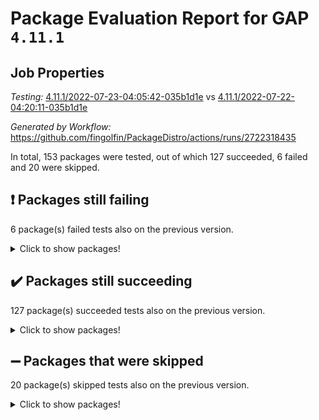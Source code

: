 # Package Evaluation Report for GAP `4.11.1`

## Job Properties

*Testing:* [4.11.1/2022-07-23-04:05:42-035b1d1e](https://github.com/fingolfin/PackageDistro/blob/data/reports/4.11.1/2022-07-23-04:05:42-035b1d1e) vs [4.11.1/2022-07-22-04:20:11-035b1d1e](https://github.com/fingolfin/PackageDistro/blob/data/reports/4.11.1/2022-07-22-04:20:11-035b1d1e)

*Generated by Workflow:* https://github.com/fingolfin/PackageDistro/actions/runs/2722318435

In total, 153 packages were tested, out of which 127 succeeded, 6 failed and 20 were skipped.

## :exclamation: Packages still failing

6 package(s) failed tests also on the previous version.
<details><summary>Click to show packages!</summary>

- fining 1.4.1 [(failure)](https://github.com/fingolfin/PackageDistro/runs/7478405861?check_suite_focus=true)
- francy 1.2.4 [(failure)](https://github.com/fingolfin/PackageDistro/runs/7478406111?check_suite_focus=true)
- hap 1.44 [(failure)](https://github.com/fingolfin/PackageDistro/runs/7478406393?check_suite_focus=true)
- packagemanager 1.2 [(failure)](https://github.com/fingolfin/PackageDistro/runs/7478407585?check_suite_focus=true)
- recog 1.3.2 [(failure)](https://github.com/fingolfin/PackageDistro/runs/7478408012?check_suite_focus=true)
- semigroups 4.0.0 [(failure)](https://github.com/fingolfin/PackageDistro/runs/7478408168?check_suite_focus=true)
</details>

## :heavy_check_mark: Packages still succeeding

127 package(s) succeeded tests also on the previous version.
<details><summary>Click to show packages!</summary>

- ace 5.4 [(success)](https://github.com/fingolfin/PackageDistro/runs/7478404543?check_suite_focus=true)
- aclib 1.3.2 [(success)](https://github.com/fingolfin/PackageDistro/runs/7478404603?check_suite_focus=true)
- agt 0.2 [(success)](https://github.com/fingolfin/PackageDistro/runs/7478404645?check_suite_focus=true)
- alnuth 3.2.1 [(success)](https://github.com/fingolfin/PackageDistro/runs/7478404701?check_suite_focus=true)
- anupq 3.2.6 [(success)](https://github.com/fingolfin/PackageDistro/runs/7478404737?check_suite_focus=true)
- atlasrep 2.1.2 [(success)](https://github.com/fingolfin/PackageDistro/runs/7478404772?check_suite_focus=true)
- autodoc 2022.07.10 [(success)](https://github.com/fingolfin/PackageDistro/runs/7478404824?check_suite_focus=true)
- automata 1.15 [(success)](https://github.com/fingolfin/PackageDistro/runs/7478404869?check_suite_focus=true)
- automgrp 1.3.2 [(success)](https://github.com/fingolfin/PackageDistro/runs/7478404903?check_suite_focus=true)
- autpgrp 1.10.2 [(success)](https://github.com/fingolfin/PackageDistro/runs/7478404935?check_suite_focus=true)
- cap 2022.06-05 [(success)](https://github.com/fingolfin/PackageDistro/runs/7478404961?check_suite_focus=true)
- caratinterface 2.3.3 [(success)](https://github.com/fingolfin/PackageDistro/runs/7478404985?check_suite_focus=true)
- cddinterface 2020.06.24 [(success)](https://github.com/fingolfin/PackageDistro/runs/7478405007?check_suite_focus=true)
- circle 1.6.5 [(success)](https://github.com/fingolfin/PackageDistro/runs/7478405052?check_suite_focus=true)
- classicpres 1.22 [(success)](https://github.com/fingolfin/PackageDistro/runs/7478405077?check_suite_focus=true)
- cohomolo 1.6.10 [(success)](https://github.com/fingolfin/PackageDistro/runs/7478405105?check_suite_focus=true)
- congruence 1.2.4 [(success)](https://github.com/fingolfin/PackageDistro/runs/7478405149?check_suite_focus=true)
- corelg 1.56 [(success)](https://github.com/fingolfin/PackageDistro/runs/7478405186?check_suite_focus=true)
- crime 1.6 [(success)](https://github.com/fingolfin/PackageDistro/runs/7478405222?check_suite_focus=true)
- crisp 1.4.5 [(success)](https://github.com/fingolfin/PackageDistro/runs/7478405256?check_suite_focus=true)
- crypting 0.10 [(success)](https://github.com/fingolfin/PackageDistro/runs/7478405285?check_suite_focus=true)
- cryst 4.1.24 [(success)](https://github.com/fingolfin/PackageDistro/runs/7478405320?check_suite_focus=true)
- crystcat 1.1.9 [(success)](https://github.com/fingolfin/PackageDistro/runs/7478405354?check_suite_focus=true)
- ctbllib 1.3.4 [(success)](https://github.com/fingolfin/PackageDistro/runs/7478405379?check_suite_focus=true)
- cubefree 1.19 [(success)](https://github.com/fingolfin/PackageDistro/runs/7478405407?check_suite_focus=true)
- curlinterface 2.2.2 [(success)](https://github.com/fingolfin/PackageDistro/runs/7478405446?check_suite_focus=true)
- cvec 2.7.5 [(success)](https://github.com/fingolfin/PackageDistro/runs/7478405494?check_suite_focus=true)
- datastructures 0.2.7 [(success)](https://github.com/fingolfin/PackageDistro/runs/7478405518?check_suite_focus=true)
- deepthought 1.0.5 [(success)](https://github.com/fingolfin/PackageDistro/runs/7478405546?check_suite_focus=true)
- design 1.7 [(success)](https://github.com/fingolfin/PackageDistro/runs/7478405572?check_suite_focus=true)
- difsets 2.3.1 [(success)](https://github.com/fingolfin/PackageDistro/runs/7478405599?check_suite_focus=true)
- digraphs 1.5.3 [(success)](https://github.com/fingolfin/PackageDistro/runs/7478405629?check_suite_focus=true)
- edim 1.3.5 [(success)](https://github.com/fingolfin/PackageDistro/runs/7478405658?check_suite_focus=true)
- example 4.3.1 [(success)](https://github.com/fingolfin/PackageDistro/runs/7478405693?check_suite_focus=true)
- factint 1.6.3 [(success)](https://github.com/fingolfin/PackageDistro/runs/7478405730?check_suite_focus=true)
- ferret 1.0.8 [(success)](https://github.com/fingolfin/PackageDistro/runs/7478405764?check_suite_focus=true)
- fga 1.4.0 [(success)](https://github.com/fingolfin/PackageDistro/runs/7478405829?check_suite_focus=true)
- float 1.0.3 [(success)](https://github.com/fingolfin/PackageDistro/runs/7478405904?check_suite_focus=true)
- format 1.4.3 [(success)](https://github.com/fingolfin/PackageDistro/runs/7478405944?check_suite_focus=true)
- forms 1.2.8 [(success)](https://github.com/fingolfin/PackageDistro/runs/7478405971?check_suite_focus=true)
- fplsa 1.2.5 [(success)](https://github.com/fingolfin/PackageDistro/runs/7478406006?check_suite_focus=true)
- fr 2.4.8 [(success)](https://github.com/fingolfin/PackageDistro/runs/7478406081?check_suite_focus=true)
- fwtree 1.3 [(success)](https://github.com/fingolfin/PackageDistro/runs/7478406137?check_suite_focus=true)
- gbnp 1.0.5 [(success)](https://github.com/fingolfin/PackageDistro/runs/7478406154?check_suite_focus=true)
- generalizedmorphismsforcap 2022.05-01 [(success)](https://github.com/fingolfin/PackageDistro/runs/7478406185?check_suite_focus=true)
- genss 1.6.6 [(success)](https://github.com/fingolfin/PackageDistro/runs/7478406212?check_suite_focus=true)
- gradedringforhomalg 2022.06-01 [(success)](https://github.com/fingolfin/PackageDistro/runs/7478406238?check_suite_focus=true)
- grape 4.8.5 [(success)](https://github.com/fingolfin/PackageDistro/runs/7478406264?check_suite_focus=true)
- groupoids 1.69 [(success)](https://github.com/fingolfin/PackageDistro/runs/7478406288?check_suite_focus=true)
- grpconst 2.6.2 [(success)](https://github.com/fingolfin/PackageDistro/runs/7478406314?check_suite_focus=true)
- guarana 0.96.3 [(success)](https://github.com/fingolfin/PackageDistro/runs/7478406337?check_suite_focus=true)
- guava 3.16 [(success)](https://github.com/fingolfin/PackageDistro/runs/7478406359?check_suite_focus=true)
- hapcryst 0.1.14 [(success)](https://github.com/fingolfin/PackageDistro/runs/7478406427?check_suite_focus=true)
- hecke 1.5.3 [(success)](https://github.com/fingolfin/PackageDistro/runs/7478406460?check_suite_focus=true)
- help 3.5 [(success)](https://github.com/fingolfin/PackageDistro/runs/7478406489?check_suite_focus=true)
- idrel 2.44 [(success)](https://github.com/fingolfin/PackageDistro/runs/7478406519?check_suite_focus=true)
- images 1.3.1 [(success)](https://github.com/fingolfin/PackageDistro/runs/7478406544?check_suite_focus=true)
- intpic 0.3.0 [(success)](https://github.com/fingolfin/PackageDistro/runs/7478406575?check_suite_focus=true)
- io 4.7.2 [(success)](https://github.com/fingolfin/PackageDistro/runs/7478406610?check_suite_focus=true)
- irredsol 1.4.3 [(success)](https://github.com/fingolfin/PackageDistro/runs/7478406643?check_suite_focus=true)
- json 2.1.0 [(success)](https://github.com/fingolfin/PackageDistro/runs/7478406674?check_suite_focus=true)
- jupyterkernel 1.4.1 [(success)](https://github.com/fingolfin/PackageDistro/runs/7478406711?check_suite_focus=true)
- jupyterviz 1.5.1 [(success)](https://github.com/fingolfin/PackageDistro/runs/7478406746?check_suite_focus=true)
- kan 1.34 [(success)](https://github.com/fingolfin/PackageDistro/runs/7478406779?check_suite_focus=true)
- kbmag 1.5.9 [(success)](https://github.com/fingolfin/PackageDistro/runs/7478406811?check_suite_focus=true)
- laguna 3.9.5 [(success)](https://github.com/fingolfin/PackageDistro/runs/7478406841?check_suite_focus=true)
- liealgdb 2.2.1 [(success)](https://github.com/fingolfin/PackageDistro/runs/7478406888?check_suite_focus=true)
- liepring 2.6 [(success)](https://github.com/fingolfin/PackageDistro/runs/7478406918?check_suite_focus=true)
- liering 2.4.2 [(success)](https://github.com/fingolfin/PackageDistro/runs/7478406947?check_suite_focus=true)
- linearalgebraforcap 2022.06-03 [(success)](https://github.com/fingolfin/PackageDistro/runs/7478406976?check_suite_focus=true)
- loops 3.4.1 [(success)](https://github.com/fingolfin/PackageDistro/runs/7478407009?check_suite_focus=true)
- lpres 1.0.3 [(success)](https://github.com/fingolfin/PackageDistro/runs/7478407041?check_suite_focus=true)
- majoranaalgebras 1.4 [(success)](https://github.com/fingolfin/PackageDistro/runs/7478407088?check_suite_focus=true)
- mapclass 1.4.5 [(success)](https://github.com/fingolfin/PackageDistro/runs/7478407125?check_suite_focus=true)
- matgrp 0.64 [(success)](https://github.com/fingolfin/PackageDistro/runs/7478407174?check_suite_focus=true)
- modisom 2.5.2 [(success)](https://github.com/fingolfin/PackageDistro/runs/7478407202?check_suite_focus=true)
- modulepresentationsforcap 2022.05-03 [(success)](https://github.com/fingolfin/PackageDistro/runs/7478407232?check_suite_focus=true)
- monoidalcategories 2022.06-07 [(success)](https://github.com/fingolfin/PackageDistro/runs/7478407252?check_suite_focus=true)
- nconvex 2020.11-04 [(success)](https://github.com/fingolfin/PackageDistro/runs/7478407272?check_suite_focus=true)
- nilmat 1.4.1 [(success)](https://github.com/fingolfin/PackageDistro/runs/7478407310?check_suite_focus=true)
- nock 1.5 [(success)](https://github.com/fingolfin/PackageDistro/runs/7478407364?check_suite_focus=true)
- normalizinterface 1.3.3 [(success)](https://github.com/fingolfin/PackageDistro/runs/7478407394?check_suite_focus=true)
- nq 2.5.8 [(success)](https://github.com/fingolfin/PackageDistro/runs/7478407422?check_suite_focus=true)
- numericalsgps 1.3.0 [(success)](https://github.com/fingolfin/PackageDistro/runs/7478407462?check_suite_focus=true)
- openmath 11.5.1 [(success)](https://github.com/fingolfin/PackageDistro/runs/7478407500?check_suite_focus=true)
- orb 4.8.4 [(success)](https://github.com/fingolfin/PackageDistro/runs/7478407541?check_suite_focus=true)
- patternclass 2.4.2 [(success)](https://github.com/fingolfin/PackageDistro/runs/7478407627?check_suite_focus=true)
- permut 2.0.4 [(success)](https://github.com/fingolfin/PackageDistro/runs/7478407666?check_suite_focus=true)
- polenta 1.3.10 [(success)](https://github.com/fingolfin/PackageDistro/runs/7478407710?check_suite_focus=true)
- polymaking 0.8.6 [(success)](https://github.com/fingolfin/PackageDistro/runs/7478407749?check_suite_focus=true)
- primgrp 3.4.2 [(success)](https://github.com/fingolfin/PackageDistro/runs/7478407800?check_suite_focus=true)
- profiling 2.5.0 [(success)](https://github.com/fingolfin/PackageDistro/runs/7478407841?check_suite_focus=true)
- qpa 1.33 [(success)](https://github.com/fingolfin/PackageDistro/runs/7478407883?check_suite_focus=true)
- quagroup 1.8.3 [(success)](https://github.com/fingolfin/PackageDistro/runs/7478407911?check_suite_focus=true)
- radiroot 2.9 [(success)](https://github.com/fingolfin/PackageDistro/runs/7478407928?check_suite_focus=true)
- rcwa 4.6.4 [(success)](https://github.com/fingolfin/PackageDistro/runs/7478407957?check_suite_focus=true)
- rds 1.8 [(success)](https://github.com/fingolfin/PackageDistro/runs/7478407995?check_suite_focus=true)
- repndecomp 1.2.1 [(success)](https://github.com/fingolfin/PackageDistro/runs/7478408053?check_suite_focus=true)
- repsn 3.1.0 [(success)](https://github.com/fingolfin/PackageDistro/runs/7478408080?check_suite_focus=true)
- resclasses 4.7.2 [(success)](https://github.com/fingolfin/PackageDistro/runs/7478408110?check_suite_focus=true)
- scscp 2.3.1 [(success)](https://github.com/fingolfin/PackageDistro/runs/7478408141?check_suite_focus=true)
- sglppow 2.2 [(success)](https://github.com/fingolfin/PackageDistro/runs/7478408202?check_suite_focus=true)
- sgpviz 0.999.5 [(success)](https://github.com/fingolfin/PackageDistro/runs/7478408241?check_suite_focus=true)
- simpcomp 2.1.14 [(success)](https://github.com/fingolfin/PackageDistro/runs/7478408270?check_suite_focus=true)
- singular 2020.12.18 [(success)](https://github.com/fingolfin/PackageDistro/runs/7478408294?check_suite_focus=true)
- sla 1.5.3 [(success)](https://github.com/fingolfin/PackageDistro/runs/7478408357?check_suite_focus=true)
- smallgrp 1.5 [(success)](https://github.com/fingolfin/PackageDistro/runs/7478408383?check_suite_focus=true)
- smallsemi 0.6.13 [(success)](https://github.com/fingolfin/PackageDistro/runs/7478408408?check_suite_focus=true)
- sonata 2.9.4 [(success)](https://github.com/fingolfin/PackageDistro/runs/7478408443?check_suite_focus=true)
- sophus 1.25 [(success)](https://github.com/fingolfin/PackageDistro/runs/7478408468?check_suite_focus=true)
- spinsym 1.5.2 [(success)](https://github.com/fingolfin/PackageDistro/runs/7478408490?check_suite_focus=true)
- symbcompcc 1.3.2 [(success)](https://github.com/fingolfin/PackageDistro/runs/7478408510?check_suite_focus=true)
- thelma 1.3 [(success)](https://github.com/fingolfin/PackageDistro/runs/7478408536?check_suite_focus=true)
- tomlib 1.2.9 [(success)](https://github.com/fingolfin/PackageDistro/runs/7478408569?check_suite_focus=true)
- toric 1.9.5 [(success)](https://github.com/fingolfin/PackageDistro/runs/7478408594?check_suite_focus=true)
- transgrp 3.6.2 [(success)](https://github.com/fingolfin/PackageDistro/runs/7478408628?check_suite_focus=true)
- ugaly 4.0.2 [(success)](https://github.com/fingolfin/PackageDistro/runs/7478408662?check_suite_focus=true)
- unipot 1.5 [(success)](https://github.com/fingolfin/PackageDistro/runs/7478408696?check_suite_focus=true)
- unitlib 4.1.0 [(success)](https://github.com/fingolfin/PackageDistro/runs/7478408735?check_suite_focus=true)
- utils 0.74 [(success)](https://github.com/fingolfin/PackageDistro/runs/7478408768?check_suite_focus=true)
- uuid 0.7 [(success)](https://github.com/fingolfin/PackageDistro/runs/7478408808?check_suite_focus=true)
- walrus 0.9991 [(success)](https://github.com/fingolfin/PackageDistro/runs/7478408848?check_suite_focus=true)
- wedderga 4.10.2 [(success)](https://github.com/fingolfin/PackageDistro/runs/7478408884?check_suite_focus=true)
- xmod 2.88 [(success)](https://github.com/fingolfin/PackageDistro/runs/7478408915?check_suite_focus=true)
- xmodalg 1.22 [(success)](https://github.com/fingolfin/PackageDistro/runs/7478408948?check_suite_focus=true)
- yangbaxter 0.10.0 [(success)](https://github.com/fingolfin/PackageDistro/runs/7478408988?check_suite_focus=true)
- zeromqinterface 0.13 [(success)](https://github.com/fingolfin/PackageDistro/runs/7478409027?check_suite_focus=true)
</details>

## :heavy_minus_sign: Packages that were skipped

20 package(s) skipped tests also on the previous version.
<details><summary>Click to show packages!</summary>

- 4ti2interface 2022.03-01 [(skipped)](https://github.com/fingolfin/PackageDistro/runs/7478354154?check_suite_focus=true)
- browse 1.8.14 [(skipped)](https://github.com/fingolfin/PackageDistro/runs/7478354154?check_suite_focus=true)
- examplesforhomalg 2022.03-01 [(skipped)](https://github.com/fingolfin/PackageDistro/runs/7478354154?check_suite_focus=true)
- gapdoc 1.6.5 [(skipped)](https://github.com/fingolfin/PackageDistro/runs/7478354154?check_suite_focus=true)
- gauss 2022.03-01 [(skipped)](https://github.com/fingolfin/PackageDistro/runs/7478354154?check_suite_focus=true)
- gaussforhomalg 2022.03-01 [(skipped)](https://github.com/fingolfin/PackageDistro/runs/7478354154?check_suite_focus=true)
- gradedmodules 2022.03-01 [(skipped)](https://github.com/fingolfin/PackageDistro/runs/7478354154?check_suite_focus=true)
- homalg 2022.03-01 [(skipped)](https://github.com/fingolfin/PackageDistro/runs/7478354154?check_suite_focus=true)
- homalgtocas 2022.03-01 [(skipped)](https://github.com/fingolfin/PackageDistro/runs/7478354154?check_suite_focus=true)
- io_forhomalg 2022.03-01 [(skipped)](https://github.com/fingolfin/PackageDistro/runs/7478354154?check_suite_focus=true)
- itc 1.5.1 [(skipped)](https://github.com/fingolfin/PackageDistro/runs/7478354154?check_suite_focus=true)
- localizeringforhomalg 2022.03-01 [(skipped)](https://github.com/fingolfin/PackageDistro/runs/7478354154?check_suite_focus=true)
- matricesforhomalg 2022.06-01 [(skipped)](https://github.com/fingolfin/PackageDistro/runs/7478354154?check_suite_focus=true)
- modules 2022.03-01 [(skipped)](https://github.com/fingolfin/PackageDistro/runs/7478354154?check_suite_focus=true)
- polycyclic 2.16 [(skipped)](https://github.com/fingolfin/PackageDistro/runs/7478354154?check_suite_focus=true)
- ringsforhomalg 2022.04-01 [(skipped)](https://github.com/fingolfin/PackageDistro/runs/7478354154?check_suite_focus=true)
- sco 2022.03-01 [(skipped)](https://github.com/fingolfin/PackageDistro/runs/7478354154?check_suite_focus=true)
- toolsforhomalg 2022.05-01 [(skipped)](https://github.com/fingolfin/PackageDistro/runs/7478354154?check_suite_focus=true)
- toricvarieties 2022.03.23 [(skipped)](https://github.com/fingolfin/PackageDistro/runs/7478354154?check_suite_focus=true)
- xgap 4.31 [(skipped)](https://github.com/fingolfin/PackageDistro/runs/7478354154?check_suite_focus=true)
</details>

